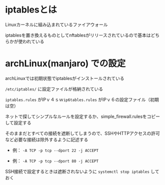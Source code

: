 # iptablesとは

Linuxカーネルに組み込まれているファイアウォール

iptablesを置き換えるものとしてnftablesがリリースされているので基本はどちらかが使われている

# archLinux(manjaro) での設定

archLinuxでは初期状態でiptablesがインストールされている

`/etc/iptables/` に設定ファイルが格納されている

`iptables.rules` がIPｖ４ｓｗ`ip6tables.rules` がIPｖ６の設定ファイル（初期は空）

ネットで探してシンプルなルールを設定するか、simple_firewall.rulesをコピーして設定する

そのままだとすべての接続を遮断してしまうので、SSHやHTTPアクセスの許可など必要な接続は除外するように記述する

- 例： `-A TCP -p tcp --dport 22 -j ACCEPT`

- 例： `-A TCP -p tcp --dport 80 -j ACCEPT`

SSH接続で設定するときは遮断されないように `systemctl stop iptables` しておく
